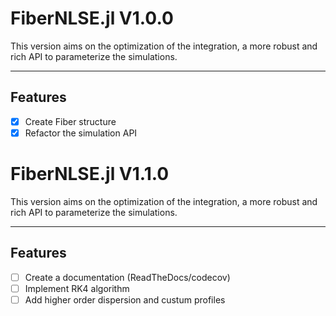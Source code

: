 # FiberNLSE.jl V1.0.0

This version aims on the optimization of the integration, a more robust and rich API to parameterize the simulations.

---

## Features

* [x] Create Fiber structure
* [x] Refactor the simulation API

# FiberNLSE.jl V1.1.0

This version aims on the optimization of the integration, a more robust and rich API to parameterize the simulations.

---

## Features

* [ ] Create a documentation (ReadTheDocs/codecov)
* [ ] Implement RK4 algorithm
* [ ] Add higher order dispersion and custum profiles